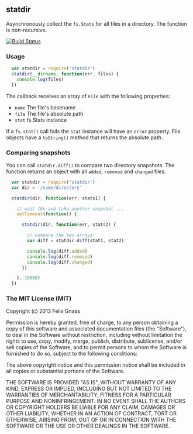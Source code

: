 ## statdir

Asynchronously collect the `fs.Stats` for all files in a directory.
The function is non-recursive.

[![Build Status](https://travis-ci.org/fgnass/statdir.png?branch=master)](https://travis-ci.org/fgnass/statdir)
### Usage

```js
  var statdir = require('statdir')
  statdir(__dirname, function(err, files) {
    console.log(files)
  })
```

The callback receives an array of `File` with the following properties:

* `name` The file's basename
* `file` The file's absolute path
* `stat` fs.Stats instance

If a `fs.stat()` call fails the `stat` instance will have an `error` property.
File objects have a `toString()` method that returns the absolute path.

### Comparing snapshots

You can call `statdir.diff()` to compare two directory snapshots. The function
returns an object with all `added`, `removed` and `changed` files.

```js
  var statdir = require('statdir')
  var dir = '/some/directory'

  statdir(dir, function(err, stats1) {

    // wait 10s and take another snapshot ...
    setTimeout(function() {

      statdir(dir, function(err, stats2) {

        // compare the two arrays:
        var diff = statdir.diff(stat1, stat2)

        console.log(diff.added)
        console.log(diff.removed)
        console.log(diff.changed)
      })

    }, 10000)
  })
```

### The MIT License (MIT)

Copyright (c) 2013 Felix Gnass

Permission is hereby granted, free of charge, to any person obtaining a copy
of this software and associated documentation files (the "Software"), to deal
in the Software without restriction, including without limitation the rights
to use, copy, modify, merge, publish, distribute, sublicense, and/or sell
copies of the Software, and to permit persons to whom the Software is
furnished to do so, subject to the following conditions:

The above copyright notice and this permission notice shall be included in
all copies or substantial portions of the Software.

THE SOFTWARE IS PROVIDED "AS IS", WITHOUT WARRANTY OF ANY KIND, EXPRESS OR
IMPLIED, INCLUDING BUT NOT LIMITED TO THE WARRANTIES OF MERCHANTABILITY,
FITNESS FOR A PARTICULAR PURPOSE AND NONINFRINGEMENT. IN NO EVENT SHALL THE
AUTHORS OR COPYRIGHT HOLDERS BE LIABLE FOR ANY CLAIM, DAMAGES OR OTHER
LIABILITY, WHETHER IN AN ACTION OF CONTRACT, TORT OR OTHERWISE, ARISING FROM,
OUT OF OR IN CONNECTION WITH THE SOFTWARE OR THE USE OR OTHER DEALINGS IN
THE SOFTWARE.

